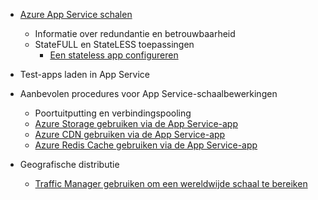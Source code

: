 * [Azure App Service schalen](../articles/app-service-web/web-sites-scale.md)
  
  * Informatie over redundantie en betrouwbaarheid
  * StateFULL en StateLESS toepassingen
    * [Een stateless app configureren](https://azure.microsoft.com/blog/disabling-arrs-instance-affinity-in-windows-azure-web-sites/)
* Test-apps laden in App Service   
* Aanbevolen procedures voor App Service-schaalbewerkingen
  
  * Poortuitputting en verbindingspooling
  * [Azure Storage gebruiken via de App Service-app](../articles/storage/storage-dotnet-how-to-use-blobs.md)
  * [Azure CDN gebruiken via de App Service-app](../articles/cdn/cdn-overview.md)
  * [Azure Redis Cache gebruiken via de App Service-app](../articles/redis-cache/cache-dotnet-how-to-use-azure-redis-cache.md)
* Geografische distributie
  
  * [Traffic Manager gebruiken om een wereldwijde schaal te bereiken](../articles/traffic-manager/traffic-manager-overview.md)

